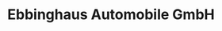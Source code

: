 ---
title: "Ebbinghaus Automobile GmbH"
url: /dortmund/ebbinghaus-automobile-gmbh/
shop: Autohaus
---